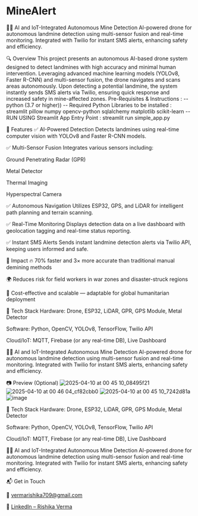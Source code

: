 # MineAlert
🧠🚁 AI and IoT-Integrated Autonomous Mine Detection
AI-powered drone for autonomous landmine detection using multi-sensor fusion and real-time monitoring. Integrated with Twilio for instant SMS alerts, enhancing safety and efficiency.

🔍 Overview
This project presents an autonomous AI-based drone system designed to detect landmines with high accuracy and minimal human intervention. Leveraging advanced machine learning models (YOLOv8, Faster R-CNN) and multi-sensor fusion, the drone navigates and scans areas autonomously. Upon detecting a potential landmine, the system instantly sends SMS alerts via Twilio, ensuring quick response and increased safety in mine-affected zones.
 Pre-Requisites & Instructions :
-- python (3.7 or higher))
-- Required Python Libraries to be installed : streamlit
                                               pillow
                                               numpy
                                               opencv-python
                                               sqlalchemy
                                               matplotlib
                                               scikit-learn 
-- RUN USING Streamlit App Entry Point : streamlit run simple_app.py


🚀 Features
✅ AI-Powered Detection
Detects landmines using real-time computer vision with YOLOv8 and Faster R-CNN models.

✅ Multi-Sensor Fusion
Integrates various sensors including:

Ground Penetrating Radar (GPR)

Metal Detector

Thermal Imaging

Hyperspectral Camera

✅ Autonomous Navigation
Utilizes ESP32, GPS, and LiDAR for intelligent path planning and terrain scanning.

✅ Real-Time Monitoring
Displays detection data on a live dashboard with geolocation tagging and real-time status reporting.

✅ Instant SMS Alerts
Sends instant landmine detection alerts via Twilio API, keeping users informed and safe. 


🌟 Impact
🔥 70% faster and 3× more accurate than traditional manual demining methods

🌍 Reduces risk for field workers in war zones and disaster-struck regions

💸 Cost-effective and scalable — adaptable for global humanitarian deployment



📁 Tech Stack
Hardware: Drone, ESP32, LiDAR, GPR, GPS Module, Metal Detector

Software: Python, OpenCV, YOLOv8, TensorFlow, Twilio API

Cloud/IoT: MQTT, Firebase (or any real-time DB), Live Dashboard

🧠🚁 AI and IoT-Integrated Autonomous Mine Detection 
AI-powered drone for autonomous landmine detection using multi-sensor fusion and real-time monitoring. Integrated with Twilio for instant SMS alerts, enhancing safety and efficiency.



📷 Preview (Optional)
![2025-04-10 at 00 45 10_08495f21](https://github.com/user-attachments/assets/141eda00-912d-402f-9c6d-43af187d2b37)
![2025-04-10 at 00 46 04_cf82cbb0](https://github.com/user-attachments/assets/487c8496-df56-45b2-a0e4-99a17be688f8)
![2025-04-10 at 00 45 10_7242d81a](https://github.com/user-attachments/assets/81981b9e-726d-47fd-bed0-ac619aa918a5)
![image](https://github.com/user-attachments/assets/38790811-9ec2-43c0-97e3-8fac6525d5d4)


📁 Tech Stack
Hardware: Drone, ESP32, LiDAR, GPR, GPS Module, Metal Detector

Software: Python, OpenCV, YOLOv8, TensorFlow, Twilio API

Cloud/IoT: MQTT, Firebase (or any real-time DB), Live Dashboard

🧠🚁 AI and IoT-Integrated Autonomous Mine Detection
AI-powered drone for autonomous landmine detection using multi-sensor fusion and real-time monitoring. Integrated with Twilio for instant SMS alerts, enhancing safety and efficiency.




📬 Get in Touch

📧 vermarishika709@gmail.com

🔗 [LinkedIn – Rishika Verma](https://www.linkedin.com/in/rishika-verma-49b366287?utm_source=share&utm_campaign=share_via&utm_content=profile&utm_medium=android_app)



